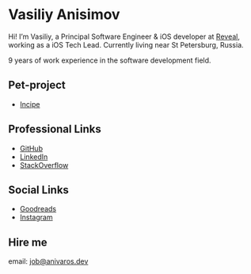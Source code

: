 # Vasiliy Anisimov
Hi! I’m Vasiliy, a Principal Software Engineer & iOS developer at [Reveal](https://reveal.cam/), working as a iOS Tech Lead. Currently living near St Petersburg, Russia.

9 years of work experience in the software development field.

## Pet-project
- [Incipe](incipe.md)

## Professional Links
- [GitHub](https://github.com/anivaros)
- [LinkedIn](https://linkedin.com/in/anivaros)
- [StackOverflow](https://stackoverflow.com/users/2265618/vasilii-anisimov)

## Social Links
- [Goodreads](https://www.goodreads.com/user/show/57242738)
- [Instagram](https://www.instagram.com/anivaros/)

## Hire me
email: job@anivaros.dev
